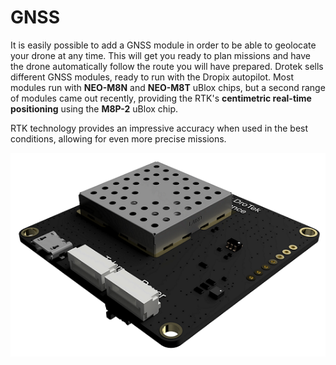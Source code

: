 # GNSS

It is easily possible to add a GNSS module in order to be able to geolocate your drone at any time. This will get you ready to plan missions and have the drone automatically follow the route you will have prepared. Drotek sells different GNSS modules, ready to run with the Dropix autopilot. Most modules run with **NEO-M8N** and **NEO-M8T** uBlox chips, but a second range of modules came out recently, providing the RTK's **centimetric real-time positioning** using the **M8P-2** uBlox chip.

RTK technology provides an impressive accuracy when used in the best conditions, allowing for even more precise missions.

![](../../.gitbook/assets/xl3d.png)

